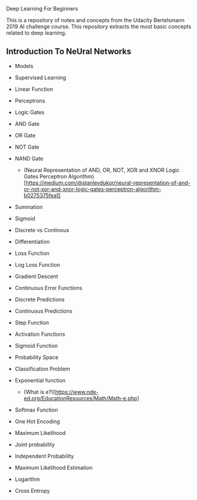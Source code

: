 Deep Learning For Beginners

This is a repository of notes and concepts from the Udacity Bertelsmann 2019 AI challenge course. This repository extracts the most basic concepts related to deep learning.



## Introduction To NeUral Networks

- Models

- Supervised Learning

- Linear Function

- Perceptrons

- Logic Gates

- AND Gate

- OR Gate

- NOT Gate 

- NAND Gate

  - (Neural Representation of AND, OR, NOT, XOR and XNOR Logic Gates Perceptron Algorithm) [https://medium.com/@stanleydukor/neural-representation-of-and-or-not-xor-and-xnor-logic-gates-perceptron-algorithm-b0275375fea1]

    

- Summation 

- Sigmoid 

- Discrete vs Continous

- Differentiation

- Loss Function

- Log Loss Function

- Gradient Descent

- Continuous Error Functions

- Discrete Predictions

- Continuous Predictions

- Step Function

- Activation Functions

- Sigmoid Function

- Probability Space

- Classification Problem 

- Exponential function

  - (What is e?)[https://www.nde-ed.org/EducationResources/Math/Math-e.php] 

- Softmax Function

- One Hot Encoding 

- Maximum Likelihood

- Joint probability

- Independent Probability

- Maximum Likelihood Estimation

- Logarithm

- Cross Entropy
